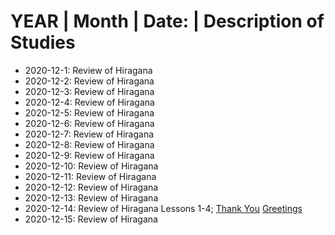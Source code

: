 # YEAR | Month | Date: | Description of Studies
* 2020-12-1: Review of Hiragana<br>
* 2020-12-2: Review of Hiragana<br>
* 2020-12-3: Review of Hiragana<br>
* 2020-12-4: Review of Hiragana<br>
* 2020-12-5: Review of Hiragana<br>
* 2020-12-6: Review of Hiragana<br>
* 2020-12-7: Review of Hiragana<br>
* 2020-12-8: Review of Hiragana<br>
* 2020-12-9: Review of Hiragana<br>
* 2020-12-10: Review of Hiragana<br>
* 2020-12-11: Review of Hiragana<br>
* 2020-12-12: Review of Hiragana<br>
* 2020-12-13: Review of Hiragana<br>
* 2020-12-14: Review of Hiragana Lessons 1-4; [Thank You](https://github.com/EO4wellness/T-I-L/blob/main/polyglot/japon%C3%A9s/thank-you-forms.md) [Greetings](https://github.com/EO4wellness/T-I-L/blob/main/polyglot/japon%C3%A9s/greetings.md) <br>
* 2020-12-15: Review of Hiragana<br>

